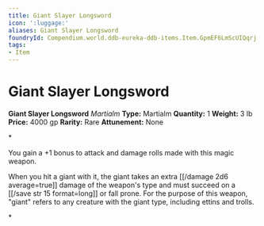 ```yaml
---
title: Giant Slayer Longsword
icon: ':luggage:'
aliases: Giant Slayer Longsword
foundryId: Compendium.world.ddb-eureka-ddb-items.Item.GpmEF6LmScUIQqrj
tags:
- Item
---
```


# Giant Slayer Longsword

**Giant Slayer Longsword**
_Martialm_
**Type:** Martialm
**Quantity:** 1
**Weight:** 3 lb
**Price:** 4000 gp
**Rarity:** Rare
**Attunement:** None

*<p>You gain a +1 bonus to attack and damage rolls made with this magic weapon.

When you hit a giant with it, the giant takes an extra  [[/damage 2d6 average=true]] damage of the weapon's type and must succeed on a [[/save str 15 format=long]] or fall prone. For the purpose of this weapon, "giant" refers to any creature with the giant type, including ettins and trolls.</p>*